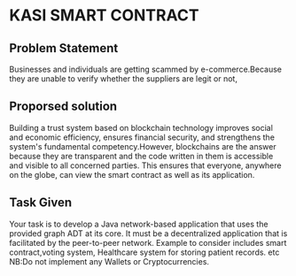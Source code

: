 # KASI SMART CONTRACT

## Problem Statement 

Businesses and individuals are getting scammed by e-commerce.Because they are unable to verify whether the suppliers are legit or not,


## Proporsed solution

Building a trust system based on blockchain technology improves social and economic efficiency, ensures financial security, 
and strengthens the system's fundamental competency.However, blockchains are the answer because they are transparent and the code written in them is accessible and visible to all concerned parties.
This ensures that everyone, anywhere on the globe, can view the smart contract as well as its application.

## Task Given

Your task is to develop a Java network-based application that uses the provided graph ADT at its core.
It must be a decentralized application that is facilitated by the peer-to-peer network.
 Example to consider includes smart contract,voting system, Healthcare system for storing patient records. etc 
NB:Do not implement any Wallets or Cryptocurrencies.
